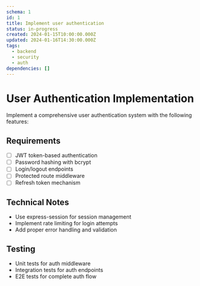 ```yaml
---
schema: 1
id: 1
title: Implement user authentication
status: in-progress
created: 2024-01-15T10:00:00.000Z
updated: 2024-01-16T14:30:00.000Z
tags:
  - backend
  - security
  - auth
dependencies: []
---
```


# User Authentication Implementation

Implement a comprehensive user authentication system with the following features:

## Requirements

- [ ] JWT token-based authentication
- [ ] Password hashing with bcrypt
- [ ] Login/logout endpoints
- [ ] Protected route middleware
- [ ] Refresh token mechanism

## Technical Notes

- Use express-session for session management
- Implement rate limiting for login attempts
- Add proper error handling and validation

## Testing

- Unit tests for auth middleware
- Integration tests for auth endpoints
- E2E tests for complete auth flow
